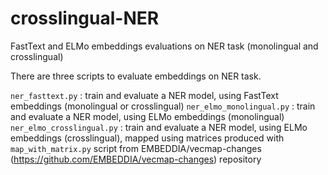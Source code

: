 # crosslingual-NER
FastText and ELMo embeddings evaluations on NER task (monolingual and crosslingual)

There are three scripts to evaluate embeddings on NER task.

`ner_fasttext.py` : train and evaluate a NER model, using FastText embeddings (monolingual or crosslingual)
`ner_elmo_monolingual.py` : train and evaluate a NER model, using ELMo embeddings (monolingual)
`ner_elmo_crosslingual.py` : train and evaluate a NER model, using ELMo embeddings (crosslingual), mapped using matrices produced with `map_with_matrix.py` script from EMBEDDIA/vecmap-changes (https://github.com/EMBEDDIA/vecmap-changes) repository
